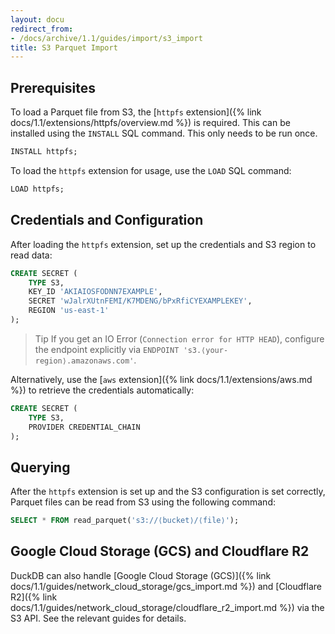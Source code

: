 ```yaml
---
layout: docu
redirect_from:
- /docs/archive/1.1/guides/import/s3_import
title: S3 Parquet Import
---
```


## Prerequisites

To load a Parquet file from S3, the [`httpfs` extension]({% link docs/1.1/extensions/httpfs/overview.md %}) is required. This can be installed using the `INSTALL` SQL command. This only needs to be run once.

```sql
INSTALL httpfs;
```

To load the `httpfs` extension for usage, use the `LOAD` SQL command:

```sql
LOAD httpfs;
```

## Credentials and Configuration

After loading the `httpfs` extension, set up the credentials and S3 region to read data:

```sql
CREATE SECRET (
    TYPE S3,
    KEY_ID 'AKIAIOSFODNN7EXAMPLE',
    SECRET 'wJalrXUtnFEMI/K7MDENG/bPxRfiCYEXAMPLEKEY',
    REGION 'us-east-1'
);
```

> Tip If you get an IO Error (`Connection error for HTTP HEAD`), configure the endpoint explicitly via `ENDPOINT 's3.⟨your-region⟩.amazonaws.com'`.

Alternatively, use the [`aws` extension]({% link docs/1.1/extensions/aws.md %}) to retrieve the credentials automatically:

```sql
CREATE SECRET (
    TYPE S3,
    PROVIDER CREDENTIAL_CHAIN
);
```

## Querying

After the `httpfs` extension is set up and the S3 configuration is set correctly, Parquet files can be read from S3 using the following command:

```sql
SELECT * FROM read_parquet('s3://⟨bucket⟩/⟨file⟩');
```

## Google Cloud Storage (GCS) and Cloudflare R2

DuckDB can also handle [Google Cloud Storage (GCS)]({% link docs/1.1/guides/network_cloud_storage/gcs_import.md %}) and [Cloudflare R2]({% link docs/1.1/guides/network_cloud_storage/cloudflare_r2_import.md %}) via the S3 API.
See the relevant guides for details.